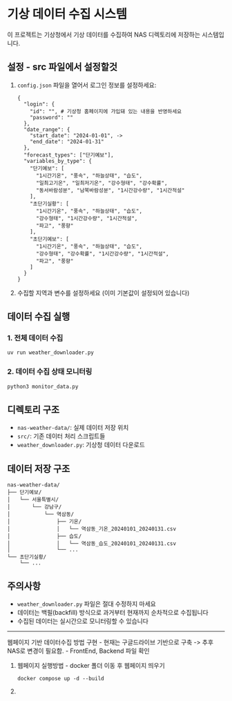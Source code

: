 # 기상 데이터 수집 시스템

이 프로젝트는 기상청에서 기상 데이터를 수집하여 NAS 디렉토리에 저장하는 시스템입니다.

## 설정 - src 파일에서 설정할것

1. `config.json` 파일을 열어서 로그인 정보를 설정하세요:
   ```
   {
     "login": { 
       "id": "", # 기상청 홈페이지에 가입돼 있는 내용을 반영하세요
       "password": ""
     },
     "date_range": {
       "start_date": "2024-01-01", ->
       "end_date": "2024-01-31"
     },
     "forecast_types": ["단기예보"],
     "variables_by_type": {
       "단기예보": [
         "1시간기온", "풍속", "하늘상태", "습도",
         "일최고기온", "일최저기온", "강수형태", "강수확률",
         "동서바람성분", "남북바람성분", "1시간강수량", "1시간적설"
       ],
       "초단기실황": [
         "1시간기온", "풍속", "하늘상태", "습도",
         "강수형태", "1시간강수량", "1시간적설",
         "파고", "풍향"
       ],
       "초단기예보": [
         "1시간기온", "풍속", "하늘상태", "습도",
         "강수형태", "강수확률", "1시간강수량", "1시간적설",
         "파고", "풍향"
       ]
     }
   }
   ```

2. 수집할 지역과 변수를 설정하세요 (이미 기본값이 설정되어 있습니다)

## 데이터 수집 실행

### 1. 전체 데이터 수집
```bash
uv run weather_downloader.py
```

### 2. 데이터 수집 상태 모니터링
```bash
python3 monitor_data.py
```

## 디렉토리 구조

- `nas-weather-data/`: 실제 데이터 저장 위치
- `src/`: 기존 데이터 처리 스크립트들
- `weather_downloader.py`: 기상청 데이터 다운로드 

## 데이터 저장 구조

```
nas-weather-data/
├── 단기예보/
│   └── 서울특별시/
│       └── 강남구/
│           └── 역삼동/
│               ├── 기온/
│               │   └── 역삼동_기온_20240101_20240131.csv
│               ├── 습도/
│               │   └── 역삼동_습도_20240101_20240131.csv
│               └── ...
└── 초단기실황/
    └── ...
```

## 주의사항

- `weather_downloader.py` 파일은 절대 수정하지 마세요
- 데이터는 백필(backfill) 방식으로 과거부터 현재까지 순차적으로 수집됩니다
- 수집된 데이터는 실시간으로 모니터링할 수 있습니다

---
웹페이지 기반 데이터수집 방법 구현 - 현재는 구글드라이브 기반으로 구축 -> 추후 NAS로 변경이 필요함. - FrontEnd, Backend 파일 확인
1. 웹페이지 실행방법 - docker 폴더 이동 후 웹페이지 띄우기
   ```
   docker compose up -d --build

2. 
